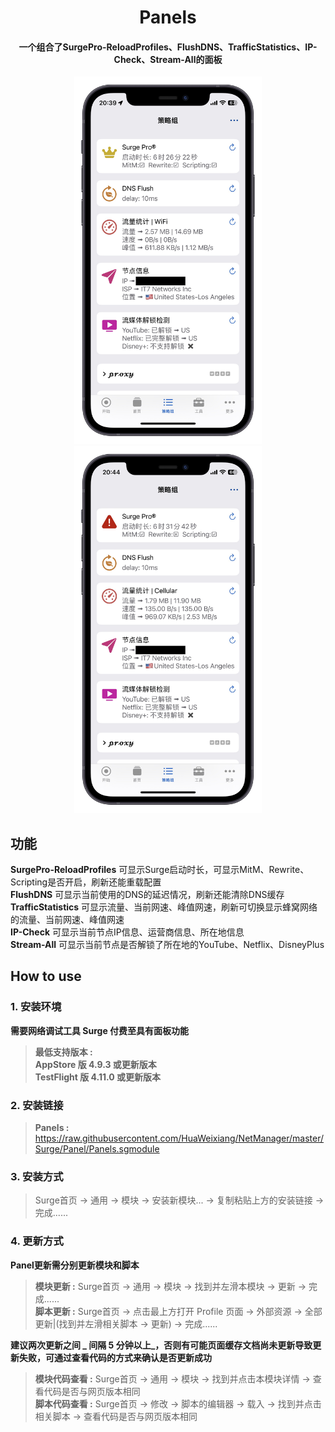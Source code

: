 <h1 align="center">Panels</h1>

<h4 align="center">一个组合了SurgePro-ReloadProfiles、FlushDNS、TrafficStatistics、IP-Check、Stream-All的面板</h4>

<p align="center">
  <img src="img/Panels1.png" width="300"></img>
  <img src="img/Panels2.png" width="300"></img>
</p>

## 功能
**SurgePro-ReloadProfiles** 可显示Surge启动时长，可显示MitM、Rewrite、Scripting是否开启，刷新还能重载配置<br>
**FlushDNS** 可显示当前使用的DNS的延迟情况，刷新还能清除DNS缓存<br>
**TrafficStatistics** 可显示流量、当前网速、峰值网速，刷新可切换显示蜂窝网络的流量、当前网速、峰值网速<br>
**IP-Check** 可显示当前节点IP信息、运营商信息、所在地信息<br>
**Stream-All** 可显示当前节点是否解锁了所在地的YouTube、Netflix、DisneyPlus

## How to use
### 1. 安装环境
**需要网络调试工具 Surge 付费至具有面板功能**
>**最低支持版本 :**<br>
>**AppStore 版 4.9.3 或更新版本**<br>
>**TestFlight 版 4.11.0 或更新版本**

### 2. 安装链接
>**Panels :** https://raw.githubusercontent.com/HuaWeixiang/NetManager/master/Surge/Panel/Panels.sgmodule

### 3. 安装方式
>Surge首页 -> 通用 -> 模块 -> 安装新模块... -> 复制粘贴上方的安装链接 -> 完成......

### 4. 更新方式
**Panel更新需分别更新模块和脚本**
>**模块更新 :** Surge首页 -> 通用 -> 模块 -> 找到并左滑本模块 -> 更新 -> 完成......<br>
>**脚本更新 :** Surge首页 -> 点击最上方打开 Profile 页面 -> 外部资源 -> 全部更新|(找到并左滑相关脚本 -> 更新) -> 完成......

**建议两次更新之间 _ 间隔 5 分钟以上_，否则有可能页面缓存文档尚未更新导致更新失败，可通过查看代码的方式来确认是否更新成功**
>**模块代码查看 :** Surge首页 -> 通用 -> 模块 -> 找到并点击本模块详情 -> 查看代码是否与网页版本相同<br>
>**脚本代码查看 :** Surge首页 -> 修改 -> 脚本的编辑器 -> 载入 -> 找到并点击相关脚本 -> 查看代码是否与网页版本相同
